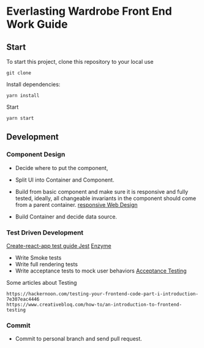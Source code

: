 # Everlasting Wardrobe Front End Work Guide

## Start
To start this project, clone this repository to your local use
```
git clone
```
Install dependencies:
```
yarn install
```
Start
```
yarn start
```

## Development
### Component Design
* Decide where to put the component,
* Split UI into Container and Component.
* Build from basic component and make sure it is responsive and fully tested, ideally, all changeable invariants in the component should come from a parent container. [responsive Web Design](https://www.udacity.com/course/responsive-web-design-fundamentals--ud893)

* Build Container and decide data source.

### Test Driven Development
[Create-react-app test guide ](https://github.com/facebook/create-react-app/blob/master/packages/react-scripts/template/README.md#running-tests)
[Jest](https://jestjs.io/docs/en/getting-started)
[Enzyme](https://airbnb.io/enzyme/docs/api/)

* Write Smoke tests
* Write full rendering tests
* Write acceptance tests to mock user behaviors [Acceptance Testing](https://www.viget.com/articles/acceptance-testing-react-apps-with-jest-and-nightmare/)

Some articles about Testing
```
https://hackernoon.com/testing-your-frontend-code-part-i-introduction-7e307eac4446
https://www.creativebloq.com/how-to/an-introduction-to-frontend-testing
```

### Commit
* Commit to personal branch and send pull request.
